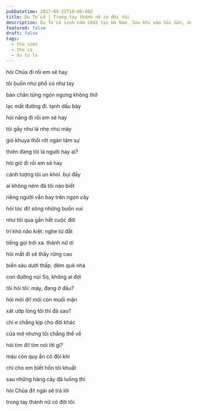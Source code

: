 ```yaml
---
pubDatetime: 2017-09-22T10:00:00Z
title: Du Tử Lê | Trong tay thánh nữ có đời tôi
description: Du Tử Lê sinh năm 1942 tại Hà Nam. Sau khi vào Sài Gòn, ông bắt đầu sáng tác nhiều tác phẩm dưới nhiều bút hiệu khác nhau. Bút hiệu Du Tử Lê được dùng lần đầu tiên vào năm 1958.
featured: false
draft: false
tags:
  - thu vien
  - tho ca
  - du tu le
---
```


hỏi Chúa đi rồi em sẽ hay

tôi buồn như phố cũ như tay

bàn chân từng ngón ngưng không thở

lạc mất đường đi. tạnh dấu bày

hỏi nắng đi rồi em sẽ hay

tôi gầy như lá nhẹ như mây

gió khuya thổi rớt ngàn tâm sự

thiên đàng tôi là người hay ai?

hỏi gió đi rồi em sẽ hay

cảnh tượng tôi un khói. bụi đầy

ai không ném đá tôi nào biết

riêng người vẫn bay trên ngọn cây

hỏi tóc đi! sông những buồn vui

như tôi qua gần hết cuộc đời

trí khô não kiệt. nghe từ đất

tiếng gọi trời xa. thánh nữ ơi

hỏi mắt đi sẽ thấy rừng cao

biển sâu dưới thấp. đêm quê nhà

con đường núi Sọ, không ai đợi

tôi hỏi tôi: mày, đang ở đâu?

hỏi môi đi! môi còn muối mặn

xát ướp lòng tôi thì đã sao?

chỉ e chẳng kịp cho đời khác

cửa mở nhưng tôi chẳng thể về

hỏi tim đi! tim nói lời gì?

máu còn quy ẩn có đôi khi

chỉ cho em biết hồn tôi khuất

sau những hàng cây đã luống thì

hỏi Chúa đi! ngài sẽ trả lời

trong tay thánh nữ có đời tôi.
